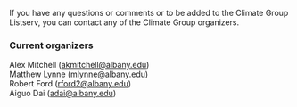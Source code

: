 If you have any questions or comments or to be added to the Climate Group Listserv, you can contact any of the Climate Group organizers.

### Current organizers
Alex Mitchell (akmitchell@albany.edu)  
Matthew Lynne (mlynne@albany.edu)  
Robert Ford (rford2@albany.edu)  
Aiguo Dai (adai@albany.edu)